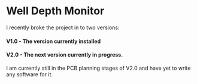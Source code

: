 # Well Depth Monitor

I recently broke the project in to two versions:

#### V1.0 - The version currently installed
#### V2.0 - The next version currently in progress. 

I am currently still in the PCB planning stages of V2.0 and have yet to write any software for it. 


